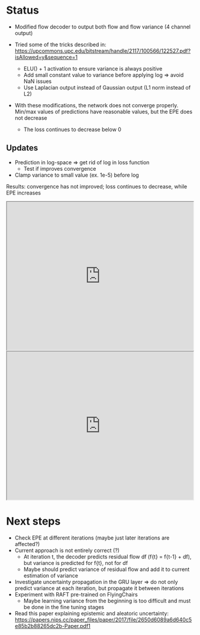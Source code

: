 # Status
* Modified flow decoder to output both flow and flow variance (4 channel output)
* Tried some of the tricks described in: https://upcommons.upc.edu/bitstream/handle/2117/100566/122527.pdf?isAllowed=y&sequence=1
    - ELU() + 1 activation to ensure variance is always positive
    - Add small constant value to variance before applying log => avoid NaN issues
    - Use Laplacian output instead of Gaussian output (L1 norm instead of L2)

* With these modifications, the network does not converge properly. Min/max values of predictions have reasonable values, but the EPE does not decrease
    - The loss continues to decrease below 0

## Updates
* Prediction in log-space => get rid of log in loss function
    - Test if improves convergence
* Clamp variance to small value (ex. 1e-5) before log

Results: convergence has not improved; loss continues to decrease, while EPE increases
<iframe
  src="https://app.clear.ml/widgets/?type=scalar&tasks=7297bd99e76d4ae6bf572229328f3392&tasks=dd661d37636540db91bb3cc35ee2b011&tasks=3168985e2dca43a8a88a0b63ab932430&metrics=flow_loss&variants=flow_loss&company=0860b8efd3d540d0b7efea317016d705"
  name="2e3cea65-e7aa-4c3f-ab48-6b483d7d1f96"
  width="100%" height="400"
></iframe>

<iframe
  src="https://app.clear.ml/widgets/?type=scalar&tasks=dd661d37636540db91bb3cc35ee2b011&tasks=665c30ed645c4f188b90dcda813807ed&tasks=7297bd99e76d4ae6bf572229328f3392&metrics=epe&variants=epe&company=0860b8efd3d540d0b7efea317016d705"
  name="fb4ddb48-7c86-4f7e-ac3f-acae5b880b02"
  width="100%" height="400"
></iframe>

# Next steps
* Check EPE at different iterations (maybe just later iterations are affected?)
* Current approach is not entirely correct (?)
    - At iteration t, the decoder predicts residual flow df (f{t} = f{t-1} + df), but variance is predicted for f{t}, not for df
    - Maybe should predict variance of residual flow and add it to current estimation of variance
* Investigate uncertainty propagation in the GRU layer => do not only predict variance at each iteration, but propagate it between iterations
* Experiment with RAFT pre-trained on FlyingChairs
    - Maybe learning variance from the beginning is too difficult and must be done in the fine tuning stages
* Read this paper explaining epistemic and aleatoric uncertainty: https://papers.nips.cc/paper_files/paper/2017/file/2650d6089a6d640c5e85b2b88265dc2b-Paper.pdf1



